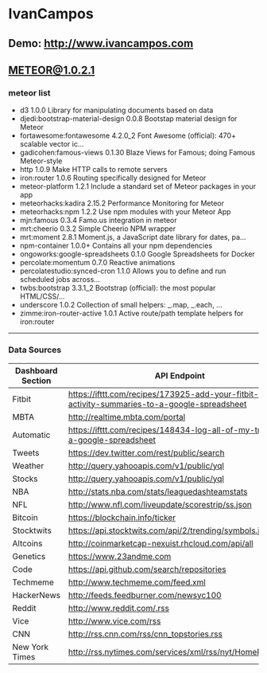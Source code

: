 IvanCampos
==========

Demo: http://www.ivancampos.com
-------------------------

METEOR@1.0.2.1
----------
### meteor list ###
* d3                               1.0.0  Library for manipulating documents based on data
* djedi:bootstrap-material-design  0.0.8  Bootstap material design for Meteor
* fortawesome:fontawesome          4.2.0_2  Font Awesome (official): 470+ scalable vector ic...
* gadicohen:famous-views           0.1.30  Blaze Views for Famous; doing Famous Meteor-style
* http                             1.0.9  Make HTTP calls to remote servers
* iron:router                      1.0.6  Routing specifically designed for Meteor
* meteor-platform                  1.2.1  Include a standard set of Meteor packages in your app
* meteorhacks:kadira               2.15.2  Performance Monitoring for Meteor
* meteorhacks:npm                  1.2.2  Use npm modules with your Meteor App
* mjn:famous                       0.3.4  Famo.us integration in meteor
* mrt:cheerio                      0.3.2  Simple Cheerio NPM wrapper
* mrt:moment                       2.8.1  Moment.js, a JavaScript date library for dates, pa...
* npm-container                    1.0.0+ Contains all your npm dependencies
* ongoworks:google-spreadsheets    0.1.0  Google Spreadsheets for Docker
* percolate:momentum               0.7.0  Reactive animations
* percolatestudio:synced-cron      1.1.0  Allows you to define and run scheduled jobs across...
* twbs:bootstrap                   3.3.1_2  Bootstrap (official): the most popular HTML/CSS/...
* underscore                       1.0.2  Collection of small helpers: _.map, _.each, ...
* zimme:iron-router-active         1.0.1  Active route/path template helpers for iron:router

----------
### Data Sources ###
|Dashboard Section |API Endpoint	|Data Format
|----- |----- |-----
|Fitbit	|https://ifttt.com/recipes/173925-add-your-fitbit-daily-activity-summaries-to-a-google-spreadsheet	|Google Sheets
|MBTA	|http://realtime.mbta.com/portal	|JSON
|Automatic |https://ifttt.com/recipes/148434-log-all-of-my-trips-to-a-google-spreadsheet |Google Sheets
|Tweets	|https://dev.twitter.com/rest/public/search	|JSON
|Weather	|http://query.yahooapis.com/v1/public/yql	|JSON
|Stocks	|http://query.yahooapis.com/v1/public/yql	|JSON
|NBA	|http://stats.nba.com/stats/leaguedashteamstats	|JSON
|NFL	|http://www.nfl.com/liveupdate/scorestrip/ss.json	|JSON
|Bitcoin	|https://blockchain.info/ticker	|JSON
|Stocktwits	|https://api.stocktwits.com/api/2/trending/symbols.json	|JSON
|Altcoins	|http://coinmarketcap-nexuist.rhcloud.com/api/all	|JSON
|Genetics	|https://www.23andme.com	|JSON
|Code	|https://api.github.com/search/repositories	|JSON
|Techmeme	|http://www.techmeme.com/feed.xml	|RSS
|HackerNews	|http://feeds.feedburner.com/newsyc100	|RSS
|Reddit	|http://www.reddit.com/.rss	|RSS
|Vice	|http://www.vice.com/rss	|RSS
|CNN	|http://rss.cnn.com/rss/cnn_topstories.rss	|RSS
|New York Times	|http://rss.nytimes.com/services/xml/rss/nyt/HomePage.xml	|RSS 




